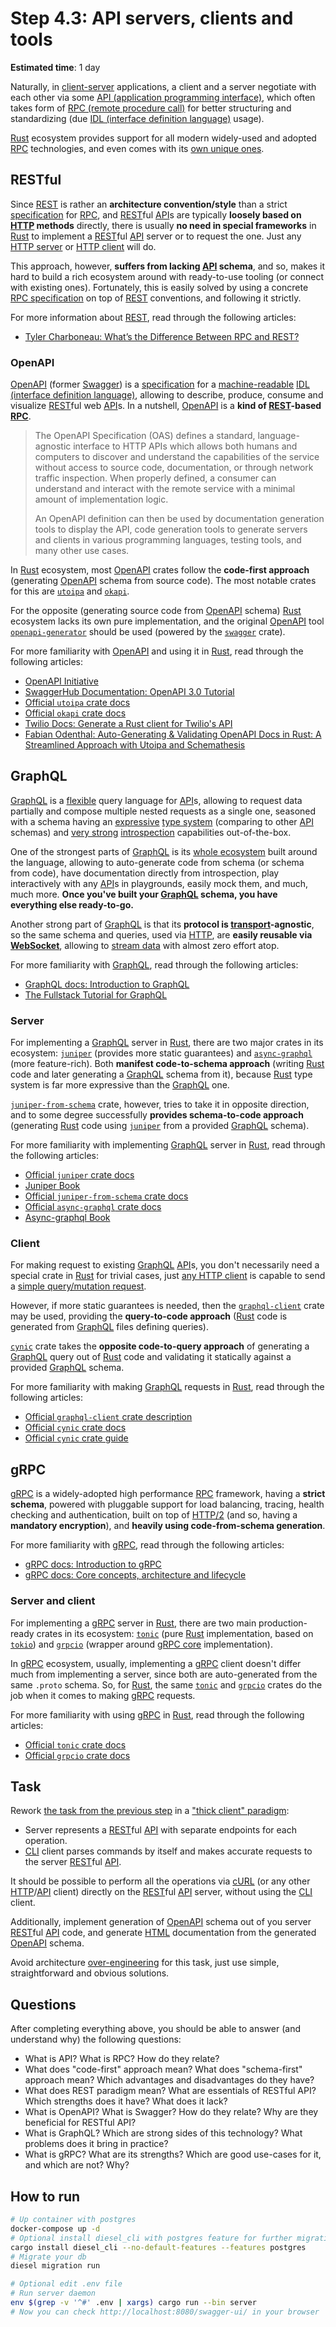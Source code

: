 Step 4.3: API servers, clients and tools
========================================

__Estimated time__: 1 day

Naturally, in [client-server][4] applications, a client and a server negotiate with each other via some [API (application programming interface)][API], which often takes form of [RPC (remote procedure call)][RPC] for better structuring and standardizing (due [IDL (interface definition language)][IDL] usage).

[Rust] ecosystem provides support for all modern widely-used and adopted [RPC] technologies, and even comes with its [own unique ones][`tarpc`].




## RESTful

Since [REST] is rather an __architecture convention/style__ than a strict [specification][3] for [RPC], and [REST]ful [API]s are typically __loosely based on [HTTP] methods__ directly, there is usually __no need in special frameworks__ in [Rust] to implement a [REST]ful [API] server or to request the one. Just any [HTTP server][101] or [HTTP client][231] will do.

This approach, however, __suffers from lacking [API] schema__, and so, makes it hard to build a rich ecosystem around with ready-to-use tooling (or connect with existing ones). Fortunately, this is easily solved by using a concrete [RPC specification][3] on top of [REST] conventions, and following it strictly. 

For more information about [REST], read through the following articles:
- [Tyler Charboneau: What’s the Difference Between RPC and REST?][111]


### OpenAPI

[OpenAPI] (former [Swagger]) is a [specification][3] for a [machine-readable][102] [IDL (interface definition language)][IDL], allowing to describe, produce, consume and visualize [REST]ful web [API]s. In a nutshell, [OpenAPI] is a __kind of [REST]-based [RPC]__.

> The OpenAPI Specification (OAS) defines a standard, language-agnostic interface to HTTP APIs which allows both humans and computers to discover and understand the capabilities of the service without access to source code, documentation, or through network traffic inspection. When properly defined, a consumer can understand and interact with the remote service with a minimal amount of implementation logic.
>
> An OpenAPI definition can then be used by documentation generation tools to display the API, code generation tools to generate servers and clients in various programming languages, testing tools, and many other use cases.

In [Rust] ecosystem, most [OpenAPI] crates follow the __code-first approach__ (generating [OpenAPI] schema from source code). The most notable crates for this are [`utoipa`] and [`okapi`].

For the opposite (generating source code from [OpenAPI] schema) [Rust] ecosystem lacks its own pure implementation, and the original [OpenAPI] tool [`openapi-generator`] should be used (powered by the [`swagger`] crate).

For more familiarity with [OpenAPI] and using it in [Rust], read through the following articles:
- [OpenAPI Initiative]
- [SwaggerHub Documentation: OpenAPI 3.0 Tutorial][122]
- [Official `utoipa` crate docs][`cynic`]
- [Official `okapi` crate docs][`okapi`]
- [Twilio Docs: Generate a Rust client for Twilio's API][121]
- [Fabian Odenthal: Auto-Generating & Validating OpenAPI Docs in Rust: A Streamlined Approach with Utoipa and Schemathesis][123]




## GraphQL

[GraphQL] is a [flexible][200] query language for [API]s, allowing to request data partially and compose multiple nested requests as a single one, seasoned with a schema having an [expressive][201] [type system][1] (comparing to other [API] schemas) and [very strong][202] [introspection][2] capabilities out-of-the-box.

One of the strongest parts of [GraphQL] is its [whole ecosystem][203] built around the language, allowing to auto-generate code from schema (or schema from code), have documentation directly from introspection, play interactively with any [API]s in playgrounds, easily mock them, and much, much more. __Once you've built your [GraphQL] schema, you have everything else ready-to-go.__

Another strong part of [GraphQL] is that its __protocol is [transport][204]-agnostic__, so the same schema and queries, used via [HTTP], are __easily reusable via [WebSocket]__, allowing to [stream data][205] with almost zero effort atop.

For more familiarity with [GraphQL], read through the following articles:
- [GraphQL docs: Introduction to GraphQL][206]
- [The Fullstack Tutorial for GraphQL][207]


### Server

For implementing a [GraphQL] server in [Rust], there are two major crates in its ecosystem: [`juniper`] (provides more static guarantees) and [`async-graphql`] (more feature-rich). Both __manifest code-to-schema approach__ (writing [Rust] code and later generating a [GraphQL] schema from it), because [Rust] type system is far more expressive than the [GraphQL] one.

[`juniper-from-schema`] crate, however, tries to take it in opposite direction, and to some degree successfully __provides schema-to-code approach__ (generating [Rust] code using [`juniper`] from a provided [GraphQL] schema).

For more familiarity with implementing [GraphQL] server in [Rust], read through the following articles:
- [Official `juniper` crate docs][`juniper`]
- [Juniper Book]
- [Official `juniper-from-schema` crate docs][`juniper-from-schema`]
- [Official `async-graphql` crate docs][`async-graphql`]
- [Async-graphql Book]


### Client

For making request to existing [GraphQL][GraphQL] [API]s, you don't necessarily need a special crate in [Rust] for trivial cases, just [any HTTP client][231] is capable to send a [simple query/mutation request][232].

However, if more static guarantees is needed, then the [`graphql-client`] crate may be used, providing the __query-to-code approach__ ([Rust] code is generated from [GraphQL] files defining queries).

[`cynic`] crate takes the __opposite code-to-query approach__ of generating a [GraphQL] query out of [Rust] code and validating it statically against a provided [GraphQL] schema.

For more familiarity with making [GraphQL] requests in [Rust], read through the following articles:
- [Official `graphql-client` crate description][`graphql-client`]
- [Official `cynic` crate docs][`cynic`]
- [Official `cynic` crate guide](https://cynic-rs.dev)




## gRPC

[gRPC] is a widely-adopted high performance [RPC] framework, having a __strict schema__, powered with pluggable support for load balancing, tracing, health checking and authentication, built on top of [HTTP/2] (and so, having a __mandatory encryption__), and __heavily using code-from-schema generation__.

For more familiarity with [gRPC], read through the following articles:
- [gRPC docs: Introduction to gRPC][301]
- [gRPC docs: Core concepts, architecture and lifecycle][302]


### Server and client

For implementing a [gRPC] server in [Rust], there are two main production-ready crates in its ecosystem: [`tonic`] (pure [Rust] implementation, based on [`tokio`]) and [`grpcio`] (wrapper around [gRPC core][311] implementation).

In [gRPC] ecosystem, usually, implementing a [gRPC] client doesn't differ much from implementing a server, since both are auto-generated from the same `.proto` schema. So, for [Rust], the same [`tonic`] and [`grpcio`] crates do the job when it comes to making [gRPC] requests. 

For more familiarity with using [gRPC] in [Rust], read through the following articles:
- [Official `tonic` crate docs][`tonic`]
- [Official `grpcio` crate docs][`grpcio`]




## Task

Rework [the task from the previous step](../4_2_http/README.md#task) in a ["thick client" paradigm][41]:
- Server represents a [REST]ful [API] with separate endpoints for each operation.
- [CLI] client parses commands by itself and makes accurate requests to the server [REST]ful [API].

It should be possible to perform all the operations via [cURL] (or any other [HTTP]/[API] client) directly on the [REST]ful [API] server, without using the [CLI] client.

Additionally, implement generation of [OpenAPI] schema out of you server [REST]ful [API] code, and generate [HTML] documentation from the generated [OpenAPI] schema.

Avoid architecture [over-engineering][42] for this task, just use simple, straightforward and obvious solutions.




## Questions

After completing everything above, you should be able to answer (and understand why) the following questions:
- What is API? What is RPC? How do they relate?
- What does "code-first" approach mean? What does "schema-first" approach mean? Which advantages and disadvantages do they have?
- What does REST paradigm mean? What are essentials of RESTful API? Which strengths does it have? What does it lack?  
- What is OpenAPI? What is Swagger? How do they relate? Why are they beneficial for RESTful API?
- What is GraphQL? Which are strong sides of this technology? What problems does it bring in practice? 
- What is gRPC? What are its strengths? Which are good use-cases for it, and which are not? Why? 




## How to run
```bash
# Up container with postgres
docker-compose up -d
# Optional install diesel_cli with postgres feature for further migrations
cargo install diesel_cli --no-default-features --features postgres
# Migrate your db
diesel migration run

# Optional edit .env file
# Run server daemon
env $(grep -v '^#' .env | xargs) cargo run --bin server
# Now you can check http://localhost:8080/swagger-ui/ in your browser
```





[`async-graphql`]: https://docs.rs/async-graphql
[`cynic`]: https://docs.rs/cynic
[`graphql-client`]: https://github.com/graphql-rust/graphql-client
[`grpcio`]: https://docs.rs/crate/grpcio
[`juniper`]: https://docs.rs/juniper
[`juniper-from-schema`]: https://docs.rs/juniper-from-schema
[`okapi`]: https://github.com/GREsau/okapi
[`openapi-generator`]: https://github.com/OpenAPITools/openapi-generator
[`swagger`]: https://docs.rs/swagger
[`tarpc`]: https://docs.rs/tarpc
[`tonic`]: https://docs.rs/tonic
[`tokio`]: https://docs.rs/tokio
[`utoipa`]: https://docs.rs/utoipa
[API]: https://en.wikipedia.org/wiki/API
[Async-graphql Book]: https://async-graphql.github.io/async-graphql/en
[CLI]: https://en.wikipedia.org/wiki/Command-line_interface
[cURL]: https://en.wikipedia.org/wiki/CURL
[GraphQL]: https://graphql.org
[gRPC]: https://grpc.io
[HTML]: https://en.wikipedia.org/wiki/HTML
[HTTP]: https://en.wikipedia.org/wiki/HTTP
[HTTP/2]: https://en.wikipedia.org/wiki/HTTP/2
[IDL]: https://en.wikipedia.org/wiki/Interface_description_language
[Juniper Book]: https://graphql-rust.github.io/juniper/master
[OpenAPI]: https://en.wikipedia.org/wiki/OpenAPI_Specification
[OpenAPI Initiative]: https://learn.openapis.org
[REST]: https://en.wikipedia.org/wiki/Representational_state_transfer
[RPC]: https://en.wikipedia.org/wiki/Remote_procedure_call
[Rust]: https://www.rust-lang.org
[Swagger]: https://en.wikipedia.org/wiki/Swagger_(software)
[WebSocket]: https://en.wikipedia.org/wiki/WebSocket

[1]: https://en.wikipedia.org/wiki/Type_system
[2]: https://en.wikipedia.org/wiki/Type_introspection
[3]: https://en.wikipedia.org/wiki/Specification_(technical_standard)
[4]: https://en.wikipedia.org/wiki/Client%E2%80%93server_model
[101]: ../4_2_http/README.md#server
[102]: https://en.wikipedia.org/wiki/Machine-readable_medium_and_data
[111]: https://nordicapis.com/whats-the-difference-between-rpc-and-rest
[121]: https://www.twilio.com/docs/openapi/generating-a-rust-client-for-twilios-api
[122]: https://support.smartbear.com/swaggerhub/docs/tutorials/openapi-3-tutorial.html
[123]: https://identeco.de/en/blog/generating_and_validating_openapi_docs_in_rust
[200]: https://graphql.org/learn/queries
[201]: https://graphql.org/learn/schema
[202]: https://graphql.org/learn/introspection
[203]: https://github.com/chentsulin/awesome-graphql#tools
[204]: https://en.wikipedia.org/wiki/Transport_layer
[205]: https://www.apollographql.com/docs/react/data/subscriptions
[206]: https://graphql.org/learn
[207]: https://www.howtographql.com
[231]: ../4_2_http/README.md#client
[232]: https://graphql.org/learn/serving-over-http
[301]: https://grpc.io/docs/what-is-grpc/introduction
[302]: https://grpc.io/docs/what-is-grpc/core-concepts
[311]: https://github.com/grpc/grpc
[41]: https://en.wikipedia.org/wiki/Rich_client
[42]: https://en.wikipedia.org/wiki/Overengineering
